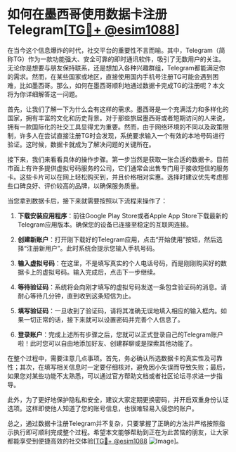 # 如何在墨西哥使用数据卡注册Telegram[[TG💪+ @esim1088](https://t.me/s/esim1088)]

在当今这个信息爆炸的时代，社交平台的重要性不言而喻。其中，Telegram（简称TG）作为一款功能强大、安全可靠的即时通讯软件，吸引了无数用户的关注。无论你是想要与朋友保持联系，还是想加入各种兴趣群组，Telegram都能满足你的需求。然而，在某些国家或地区，直接使用国内手机号注册TG可能会遇到困难，比如墨西哥。那么，如何在墨西哥顺利地通过数据卡完成TG的注册呢？本文将为你详细解答这一问题。

首先，让我们了解一下为什么会有这样的需求。墨西哥是一个充满活力和多样化的国家，拥有丰富的文化和历史背景。对于那些旅居墨西哥或者短期访问的人来说，拥有一款国际化的社交工具显得尤为重要。然而，由于网络环境的不同以及政策限制，许多人在尝试直接注册TG时会发现，系统要求输入一个有效的本地号码进行验证。这时候，数据卡就成为了解决问题的关键所在。

接下来，我们来看看具体的操作步骤。第一步当然是获取一张合适的数据卡。目前市面上有许多提供虚拟号码服务的公司，它们通常会出售专门用于接收短信的服务卡。这些卡片可以在网上轻松购买到，并且价格相对实惠。选择时建议优先考虑那些口碑良好、评价较高的品牌，以确保服务质量。

当您拿到数据卡后，接下来就需要按照以下流程来操作了：

1. **下载安装应用程序**：前往Google Play Store或者Apple App Store下载最新的Telegram应用版本。确保您的设备已连接至稳定的互联网连接。
   
2. **创建新账户**：打开刚下载好的Telegram应用，点击“开始使用”按钮，然后选择“注册新用户”。此时系统会提示您输入手机号码。

3. **输入虚拟号码**：在这里，不是填写真实的个人电话号码，而是刚刚购买好的数据卡上的虚拟号码。输入完成后，点击下一步继续。

4. **等待验证码**：系统将会向刚才填写的虚拟号码发送一条包含验证码的消息。请耐心等待几分钟，直到收到这条短信为止。

5. **填写验证码**：一旦收到了验证码，请将其准确无误地填入相应的输入框内。如果一切正常的话，接下来就可以设置密码并完善个人信息了。

6. **登录账户**：完成上述所有步骤之后，您就可以正式登录自己的Telegram账户啦！此时您可以自由地添加好友、创建群聊或是探索其他功能了。

在整个过程中，需要注意几点事项。首先，务必确认所选数据卡的真实性及可靠性；其次，在填写相关信息时一定要仔细核对，避免因小失误而导致失败；最后，如果您对某些功能不太熟悉，可以通过官方帮助文档或者社区论坛寻求进一步指导。

此外，为了更好地保护隐私和安全，建议大家定期更换密码，并开启双重身份认证选项。这样即使他人知道了您的账号信息，也很难轻易入侵您的账户。

总之，通过数据卡注册Telegram并不复杂，只要掌握了正确的方法并严格按照指示执行即可顺利完成整个过程。希望本文能够帮助到正在为此苦恼的朋友，让大家都能享受到便捷高效的社交体验[[TG💪+ @esim1088](https://t.me/s/esim1088) ![Image](https://i.postimg.cc/4NQfJmqS/Snipaste-2025-05-13-00-14-12.png)]。